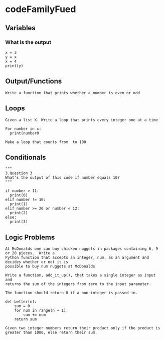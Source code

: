 # codeFamilyFued


## Variables

### What is the output
```
x = 3
y = x
x = 4
print(y)
```

## Output/Functions
```
Write a function that prints whether a number is even or odd
```

## Loops
```
Given a list X. Write a loop that prints every integer one at a time

For number in x:
  print(number0
```

```
Make a loop that counts from  to 100
```

## Conditionals
```
"""
3.Question 3
What’s the output of this code if number equals 10?
"""

if number > 11: 
  print(0)
elif number != 10:
  print(1)
elif number >= 20 or number < 12:
  print(2)
else:
  print(3)
```
## Logic Problems
```
At McDonalds one can buy chicken nuggets in packages containing 6, 9 or 20 pieces.  Write a 
Python function that accepts an integer, num, as an argument and decides whether or not it is 
possible to buy num nuggets at McDonalds
```
```
Write a function, add_it_up(), that takes a single integer as input and 
returns the sum of the integers from zero to the input parameter.

The function should return 0 if a non-integer is passed in.

def better(n):
    sum = 0
    for num in range(n + 1):
        sum += num
    return sum
```
```
Given two integer numbers return their product only if the product is greater than 1000, else return their sum.
```
